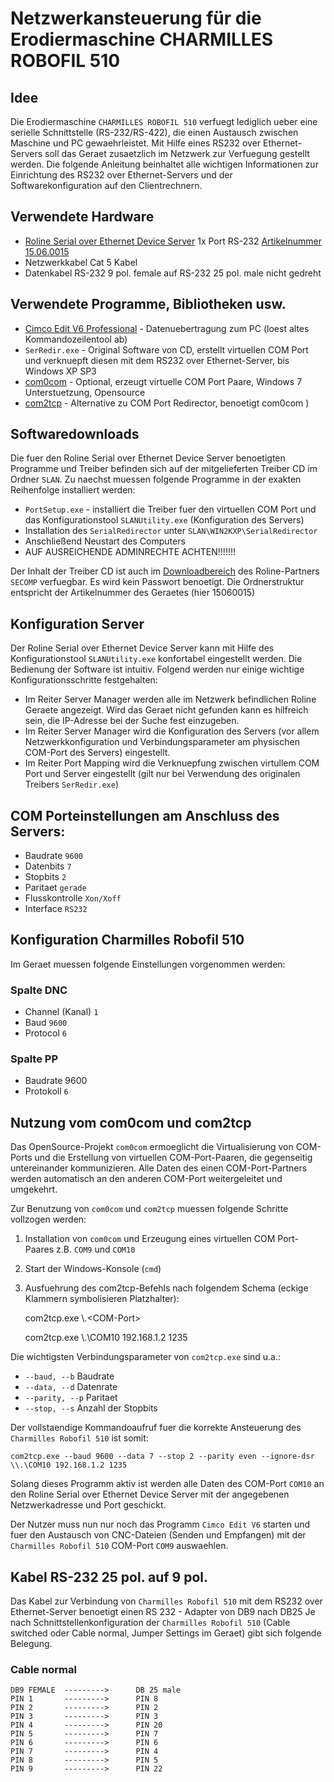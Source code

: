 # __Netzwerkansteuerung für die Erodiermaschine CHARMILLES ROBOFIL 510__

## Idee

Die Erodiermaschine `CHARMILLES ROBOFIL 510` verfuegt lediglich ueber eine serielle Schnittstelle (RS-232/RS-422), die einen Austausch zwischen Maschine und PC gewaehrleistet. Mit Hilfe eines RS232 over Ethernet-Servers soll das Geraet zusaetzlich im Netzwerk zur Verfuegung gestellt werden.
Die folgende Anleitung beinhaltet alle wichtigen Informationen zur Einrichtung des RS232 over Ethernet-Servers und der Softwarekonfiguration auf den Clientrechnern.

## Verwendete Hardware
* [Roline Serial over Ethernet Device Server](https://www.secomp.de "Secomp Computer Products") 1x Port RS-232 [Artikelnummer 15.06.0015](https://www.secomp.de/roline_rs232_uber_ethernet_adapter/15060015.html "Produktinformation")
* Netzwerkkabel Cat 5 Kabel
* Datenkabel RS-232 9 pol. female auf RS-232 25 pol. male nicht gedreht

## Verwendete Programme, Bibliotheken usw.
* [Cimco Edit V6 Professional](http://http://www.cimco.com/ "Informationen zu Cimco Edit V6 Professional") - Datenuebertragung zum PC (loest altes Kommandozeilentool ab)
* `SerRedir.exe` - Original Software von CD, erstellt virtuellen COM Port und verknuepft diesen mit dem RS232 over Ethernet-Server, bis Windows XP SP3
* [com0com](http://com0com.sourceforge.net/ "Erstellt virtuelle COM-Port-Paare") - Optional, erzeugt virtuelle COM Port Paare, Windows 7 Unterstuetzung, Opensource
* [com2tcp](http://sourceforge.net/projects/com0com/files/ "COM Port zu TCP Redirector") - Alternative zu COM Port Redirector, benoetigt com0com )

## Softwaredownloads

Die fuer den Roline Serial over Ethernet Device Server benoetigten Programme und Treiber befinden sich auf der mitgelieferten Treiber CD im Ordner `SLAN`.
Zu naechst muessen folgende Programme in der exakten Reihenfolge installiert werden:

* `PortSetup.exe` - installiert die Treiber fuer den virtuellen COM Port und das Konfigurationstool `SLANUtility.exe` (Konfiguration des Servers)
* Installation des `SerialRedirector` unter `SLAN\WIN2KXP\SerialRedirector`
* Anschließend Neustart des Computers
* AUF AUSREICHENDE ADMINRECHTE ACHTEN!!!!!!!

Der Inhalt der Treiber CD ist auch im [Downloadbereich](http://dl.rotronic.ch/?user=anonymous "SECOMP DOWNLOAD BEREICH") des Roline-Partners `SECOMP` verfuegbar. Es wird kein Passwort benoetigt.
Die Ordnerstruktur entspricht der Artikelnummer des Geraetes (hier 15060015)


## Konfiguration Server

Der Roline Serial over Ethernet Device Server kann mit Hilfe des Konfigurationstool `SLANUtility.exe` konfortabel eingestellt werden.
Die Bedienung der Software ist intuitiv. Folgend werden nur einige wichtige Konfigurationsschritte festgehalten:

* Im Reiter Server Manager werden alle im Netzwerk befindlichen Roline Geraete angezeigt. Wird das Geraet nicht gefunden kann es hilfreich sein, die IP-Adresse bei der Suche fest einzugeben.
* Im Reiter Server Manager wird die Konfiguration des Servers (vor allem Netzwerkkonfiguration und Verbindungsparameter am physischen COM-Port des Servers) eingestellt.
* Im Reiter Port Mapping wird die Verknuepfung zwischen virtullem COM Port und Server eingestellt (gilt nur bei Verwendung des originalen Treibers `SerRedir.exe`)

## COM Porteinstellungen am Anschluss des Servers:

* Baudrate `9600`
* Datenbits `7`
* Stopbits `2`
* Paritaet `gerade`
* Flusskontrolle `Xon/Xoff`
* Interface `RS232`

## Konfiguration Charmilles Robofil 510

Im Geraet muessen folgende Einstellungen vorgenommen werden:

### Spalte DNC

* Channel (Kanal) `1`
* Baud `9600`
* Protocol `6`

### Spalte PP

* Baudrate 9600
* Protokoll `6`


## Nutzung vom com0com und com2tcp

Das OpenSource-Projekt `com0com` ermoeglicht die Virtualisierung von COM-Ports und die Erstellung von virtuellen COM-Port-Paaren, die gegenseitig untereinander kommunizieren.
Alle Daten des einen COM-Port-Partners werden automatisch an den anderen COM-Port weitergeleitet und umgekehrt.

Zur Benutzung von `com0com` und `com2tcp` muessen folgende Schritte vollzogen werden:

1. Installation von `com0com` und Erzeugung eines virtuellen COM Port-Paares z.B. `COM9` und `COM10`
2. Start der Windows-Konsole (`cmd`)
3. Ausfuehrung des com2tcp-Befehls nach folgendem Schema (eckige Klammern symbolisieren Platzhalter):

	com2tcp.exe \\.\<COM-Port> <IP-Adresse TCP-Server> <Port TCP-Server>
	
	com2tcp.exe \\.\COM10 192.168.1.2 1235


Die wichtigsten Verbindungsparameter von `com2tcp.exe` sind u.a.:

* `--baud, --b` Baudrate
* `--data, --d` Datenrate
* `--parity, --p` Paritaet
* `--stop, --s` Anzahl der Stopbits

Der vollstaendige Kommandoaufruf fuer die korrekte Ansteuerung des `Charmilles Robofil 510` ist somit:

	com2tcp.exe --baud 9600 --data 7 --stop 2 --parity even --ignore-dsr \\.\COM10 192.168.1.2 1235
	

Solang dieses Programm aktiv ist werden alle Daten des COM-Port `COM10` an den Roline Serial over Ethernet Device 
Server mit der angegebenen Netzwerkadresse und Port geschickt.

Der Nutzer muss nun nur noch das Programm `Cimco Edit V6` starten und fuer den Austausch von CNC-Dateien (Senden und Empfangen) mit der `Charmilles Robofil 510` COM-Port `COM9` auswaehlen.


## Kabel RS-232 25 pol. auf 9 pol.

Das Kabel zur Verbindung von `Charmilles Robofil 510` mit dem RS232 over Ethernet-Server benoetigt einen RS 232 - Adapter von DB9 nach DB25
Je nach Schnittstellenkonfiguration der `Charmilles Robofil 510` (Cable switched oder Cable normal, Jumper Settings im Geraet) gibt sich folgende Belegung.

### Cable normal ###

	DB9 FEMALE	--------->		DB 25 male
	PIN 1 		--------->		PIN 8
	PIN 2 		--------->		PIN 2
	PIN 3 		--------->		PIN 3
	PIN 4 		--------->		PIN 20
	PIN 5 		--------->		PIN 7
	PIN 6 		--------->		PIN 6
	PIN 7 		--------->		PIN 4
	PIN 8 		--------->		PIN 5
	PIN 9 		--------->		PIN 22

